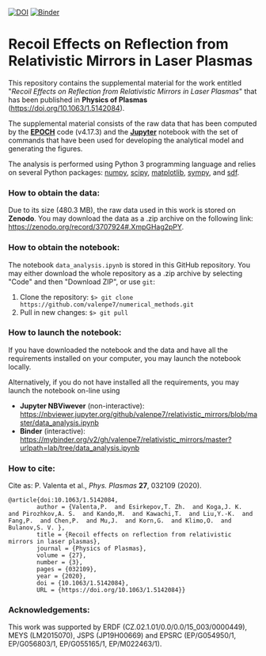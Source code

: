 [![DOI](https://zenodo.org/badge/DOI/10.1063/1.5142084.svg)](https://doi.org/10.1063/1.5142084)
[![Binder](https://mybinder.org/badge_logo.svg)](https://mybinder.org/v2/gh/valenpe7/relativistic_mirrors/master?urlpath=lab/tree/data_analysis.ipynb)

# Recoil Effects on Reflection from Relativistic Mirrors in Laser Plasmas

This repository contains the supplemental material for the work entitled "*Recoil Effects on Reflection from Relativistic Mirrors in Laser Plasmas*" that has been published in **Physics of Plasmas** (https://doi.org/10.1063/1.5142084).

The supplemental material consists of the raw data that has been computed by the **[EPOCH](https://cfsa-pmw.warwick.ac.uk/EPOCH)** code (v4.17.3) and the **[Jupyter](https://jupyter.org/)** notebook with the set of commands that have been used for developing the analytical model and generating the figures.

The analysis is performed using Python 3 programming language and relies on several Python packages: [numpy](https://github.com/numpy/numpy), [scipy](https://github.com/scipy/scipy), [matplotlib](https://github.com/matplotlib/matplotlib), [sympy](https://github.com/sympy/sympy), and [sdf](https://github.com/keithbennett/SDF).

### How to obtain the data:

Due to its size (480.3 MB), the raw data used in this work is stored on **Zenodo**. You may download the data as a .zip archive on the following link: https://zenodo.org/record/3707924#.XmpGHag2pPY.

### How to obtain the notebook:

The notebook `data_analysis.ipynb` is stored in this GitHub repository. You may either download the whole repository as a .zip archive by selecting "Code" and then "Download ZIP", or use `git`:

1. Clone the repository: ``` $> git clone https://github.com/valenpe7/numerical_methods.git ```
2. Pull in new changes: ``` $> git pull ```

### How to launch the notebook:

If you have downloaded the notebook and the data and have all the requirements installed on your computer, you may launch the notebook locally.

Alternatively, if you do not have installed all the requirements, you may launch the notebook on-line using
* **Jupyter NBViwever** (non-interactive): https://nbviewer.jupyter.org/github/valenpe7/relativistic_mirrors/blob/master/data_analysis.ipynb
* **Binder** (interactive): https://mybinder.org/v2/gh/valenpe7/relativistic_mirrors/master?urlpath=lab/tree/data_analysis.ipynb

### How to cite:

Cite as: P. Valenta et al., *Phys. Plasmas* **27**, 032109 (2020).
```
@article{doi:10.1063/1.5142084,
        author = {Valenta,P.  and Esirkepov,T. Zh.  and Koga,J. K.  and Pirozhkov,A. S.  and Kando,M.  and Kawachi,T.  and Liu,Y.-K.  and Fang,P.  and Chen,P.  and Mu,J.  and Korn,G.  and Klimo,O.  and Bulanov,S. V. },
        title = {Recoil effects on reflection from relativistic mirrors in laser plasmas},
        journal = {Physics of Plasmas},
        volume = {27},
        number = {3},
        pages = {032109},
        year = {2020},
        doi = {10.1063/1.5142084},
        URL = {https://doi.org/10.1063/1.5142084}}
```

### Acknowledgements:

This work was supported by ERDF (CZ.02.1.01/0.0/0.0/15_003/0000449), MEYS (LM2015070), JSPS (JP19H00669) and EPSRC (EP/G054950/1, EP/G056803/1, EP/G055165/1, EP/M022463/1).
